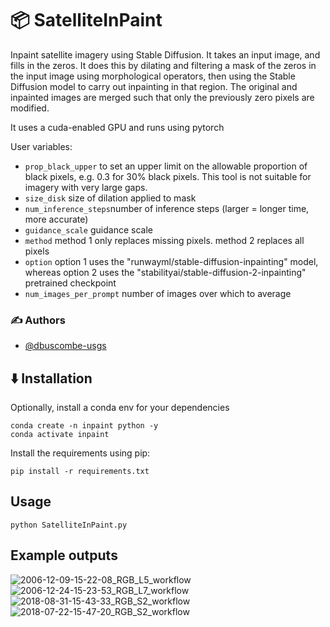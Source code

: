 # 📦 SatelliteInPaint

Inpaint satellite imagery using Stable Diffusion. It takes an input image, and fills in the zeros. It does this by dilating and filtering a mask of the zeros in the input image using morphological operators, then using the Stable Diffusion model to carry out inpainting in that region. The original and inpainted images are merged such that only the previously zero pixels are modified. 

It uses a cuda-enabled GPU and runs using pytorch

User variables:

* `prop_black_upper` to set an upper limit on the allowable proportion of black pixels, e.g. 0.3 for 30% black pixels. This tool is not suitable for imagery with very large gaps. 
* `size_disk` size of dilation applied to mask
* `num_inference_steps`number of inference steps (larger = longer time, more accurate)
* `guidance_scale` guidance scale
* `method` method 1 only replaces missing pixels. method 2 replaces all pixels
* `option`  option 1 uses the "runwayml/stable-diffusion-inpainting" model, whereas option 2 uses the "stabilityai/stable-diffusion-2-inpainting" pretrained checkpoint
* `num_images_per_prompt` number of images over which to average

### ✍️ Authors

* [@dbuscombe-usgs](https://github.com/dbuscombe-usgs)


## ⬇️ Installation

Optionally, install a conda env for your dependencies

```
conda create -n inpaint python -y
conda activate inpaint
```

Install the requirements using pip:

```
pip install -r requirements.txt
```

## Usage

```
python SatelliteInPaint.py  
```

## Example outputs

![2006-12-09-15-22-08_RGB_L5_workflow](https://github.com/dbuscombe-usgs/SatelliteInPaint/assets/3596509/9619e517-f34b-4c29-8502-7fd8c87f96e0)
![2006-12-24-15-23-53_RGB_L7_workflow](https://github.com/dbuscombe-usgs/SatelliteInPaint/assets/3596509/224f87ba-179c-43b5-9ca6-a0a958adf7a0)
![2018-08-31-15-43-33_RGB_S2_workflow](https://github.com/dbuscombe-usgs/SatelliteInPaint/assets/3596509/d6f57193-91e8-49b6-b588-fb7f5be442bf)
![2018-07-22-15-47-20_RGB_S2_workflow](https://github.com/dbuscombe-usgs/SatelliteInPaint/assets/3596509/b9b66d88-5785-4b00-a1e4-9e7ea051f39c)
